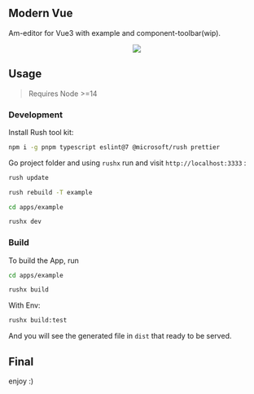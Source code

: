 ## Modern Vue

Am-editor for Vue3 with example and component-toolbar(wip).

<div align="center">
  <p>
    <a href="README_zh-CN.md">
      <img src="https://img.shields.io/badge/lang-%E7%AE%80%E4%BD%93%E4%B8%AD%E6%96%87-red.svg?longCache=true&style=flat-square">
    </a>
  </p>
</div>

## Usage

> Requires Node >=14

### Development

Install Rush tool kit:

```bash
npm i -g pnpm typescript eslint@7 @microsoft/rush prettier
```

Go project folder and using `rushx` run and visit `http://localhost:3333` :

```bash
rush update

rush rebuild -T example

cd apps/example

rushx dev
```

### Build

To build the App, run

```bash
cd apps/example

rushx build
```

With Env:

```bash
rushx build:test
```

And you will see the generated file in `dist` that ready to be served.

## Final

enjoy :)
